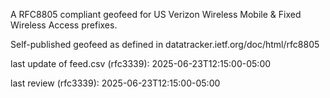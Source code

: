 

A RFC8805 compliant geofeed for US Verizon Wireless Mobile & Fixed Wireless Access prefixes.

Self-published geofeed as defined in datatracker.ietf.org/doc/html/rfc8805

last update of feed.csv (rfc3339): 2025-06-23T12:15:00-05:00

last review (rfc3339): 2025-06-23T12:15:00-05:00